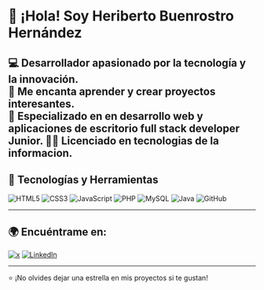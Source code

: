 # 👋 ¡Hola! Soy Heriberto Buenrostro Hernández

💻 Desarrollador apasionado por la tecnología y la innovación.  
🚀 Me encanta aprender y crear proyectos interesantes.  
🎯 Especializado en en desarrollo web y aplicaciones de escritorio full stack developer Junior.
🧑‍🎓 Licenciado en tecnologias de la informacion.
---

## 🔧 Tecnologías y Herramientas

![HTML5](https://img.shields.io/badge/HTML5-E34F26?style=for-the-badge&logo=html5&logoColor=white)
![CSS3](https://img.shields.io/badge/CSS3-1572B6?style=for-the-badge&logo=css3&logoColor=white)
![JavaScript](https://img.shields.io/badge/JavaScript-F7DF1E?style=for-the-badge&logo=javascript&logoColor=black)
![PHP](https://img.shields.io/badge/PHP-777BB4?style=for-the-badge&logo=php&logoColor=white)
![MySQL](https://img.shields.io/badge/MySQL-4479A1?style=for-the-badge&logo=mysql&logoColor=white)
![Java](https://img.shields.io/badge/Java-ED8B00?style=for-the-badge&logo=java&logoColor=white)
![GitHub](https://img.shields.io/badge/GitHub-181717?style=for-the-badge&logo=github&logoColor=white)

---


## 🌍 Encuéntrame en:

[![x](https://img.shields.io/badge/Twitter-1DA1F2?style=for-the-badge&logo=twitter&logoColor=white)]([https://twitter.com/TuUsuario](https://x.com/heri_004))
[![LinkedIn](https://img.shields.io/badge/LinkedIn-0077B5?style=for-the-badge&logo=linkedin&logoColor=white)](https://www.linkedin.com/in/heriberto-buenrostro-83532b2b5/)

---

⭐ ¡No olvides dejar una estrella en mis proyectos si te gustan!  
